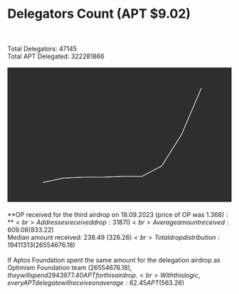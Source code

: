 # Delegators Count (APT $9.02)<br><br>
Total Delegators: 47145<br>
Total APT Delegated: 322281866<br><br>
![Delegators Plot](delegators_plot.png)<br><br>
**OP received for the third airdrop on 18.09.2023 (price of OP was $1.368):**<br>
Addresses received drop: 31870<br>
Average amount received: 609.08 ($833.22)<br>
Median amount received: 238.49 ($326.26)<br>
Total drop distribution: 19411313 ($26554676.18)<br><br>
If Aptos Foundation spent the same amount for the delegation airdrop as Optimism Foundation team ($26554676.18),they will spend 2943977.40 APT for this airdrop.<br>
With this logic, every APT delegate will receive on average: 62.45 APT ($563.26)<br>
